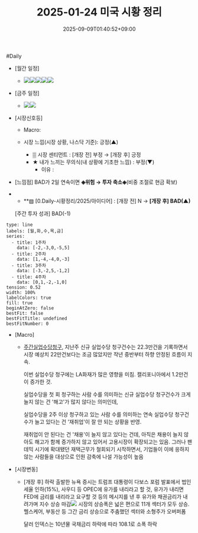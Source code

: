 ﻿---
title: "2025-01-24 미국 시황 정리"
date: 2025-09-09T01:40:52+09:00
lastmod: 2025-09-09T01:40:52+09:00
type: docs
sidebar:
  open: true
weight: 17
---
<div style="display:none">
  <meta property="article:published_time" content="2025-09-08T16:40:52Z" />
  <meta property="article:modified_time" content="2025-09-08T16:40:52Z" />
</div>
#Daily 

- [월간 일정]
	- ![](Pasted%20image%2020250117210251.png)![](Pasted%20image%2020241226165102.png)![](Pasted%20image%2020241226165118.png)![](Pasted%20image%2020241231160341.png)![](Pasted%20image%2020241226165427.png)

- [금주 일정]
	- ![](Pasted%20image%2020250117210231.png)![](Pasted%20image%2020250113210515.png)

- [시장신호등]
	- Macro: 
	  
	- 시장 느낌(시장 상황, 나스닥 기준): 긍정(▲)
		  
		- ▒ 시장 센티먼트 : [개장 전] 부정 → [개장 후] 긍정
		- ★ 내가 느끼는 무의식(내 상황에 기초한 느낌) : 부정(▼)
			- 이유 : 

- [느낌점] BAD가 2일 연속이면 **◈위험 → 투자 축소◈**(비중 조절로 현금 확보)
- 
	- **▨ [0.Daily-시황정리/2025/아이디어] : [개장 전] N  → **[개장 후] BAD(▲)**
	   
	[주간 투자 성과] BAD(-1) 

```chart
type: line
labels: [월,화,수,목,금]
series:
  - title: 1주차
    data: [-2,-3,0,-5,5]
  - title: 2주차
    data: [1,-4,-4,0,-3]
  - title: 3주차
    data: [-3,-2,5,-1,2]
  - title: 4주차
    data: [0,1,-2,-1,0]
tension: 0.52
width: 100%
labelColors: true
fill: true
beginAtZero: false
bestFit: false
bestFitTitle: undefined
bestFitNumber: 0
```

- [Macro]
	- [주간실업수당청구](/industry-study/주간실업수당청구/), 지난주 신규 실업수당 청구건수는 22.3만건을 기록하면서 시장 예상치 22만건보다는 조금 많았지만 작년 중반부터 하향 안정된 흐름이 지속. 
	  
	  이번 실업수당 청구에는 LA화재가 많은 영향을 미침. 캘리포니아에서 1.2만건이 증가한 것.
	  
	  실업수당을 첫 회 청구하는 사람 수를 의미하는 신규 실업수당 청구건수가 크게 늘지 않는 건 '해고'가 많지 않다는 의미인데,
	  
	  실업수당을 2주 이상 청구하고 있는 사람 수를 의미하는 연속 실업수당 청구건수가 늘고 있다는 건 '재취업'이 잘 안 되는 상황을 반영. 
	  
	  재취업이 안 된다는 건 '채용'이 늘지 않고 있다는 건데, 아직은 채용이 늘지 않아도 해고가 함께 증가하지 않고 있어서 고용시장이 확장되고는 있음. 그러나 팬데믹 시기에 확대됐던 재택근무가 철회되기 시작하면서, 기업들이 이에 응하지 않는 사람들을 대상으로 인원 감축에 나설 가능성이 높음

- [시장변동]
	  
	- [개장 후] 하락 출발한 뉴욕 증시는 트럼프 대통령이 다보스 포럼 발표에서  법인세율 인하(15%), 사우디 등 OPEC에 유가를 내리라고 할 것, 유가가 내리면 FED에 금리를 내리라고 요구할 것 등의 메시지를 낸 후 유가와 채권금리가 내려가며 지수 상승 마감![](Pasted%20image%2020250127115753.png)
	  시장의 상승폭은 넓은 편으로 11개 섹터가 모두 상승. 헬스케어, 부동산 등 그간 금리 상승으로 주춤했던 섹터와 소형주가 오버퍼폼
	  
	  달러 인덱스는 10년물 국채금리 하락에 따라 108.1로 소폭 하락
